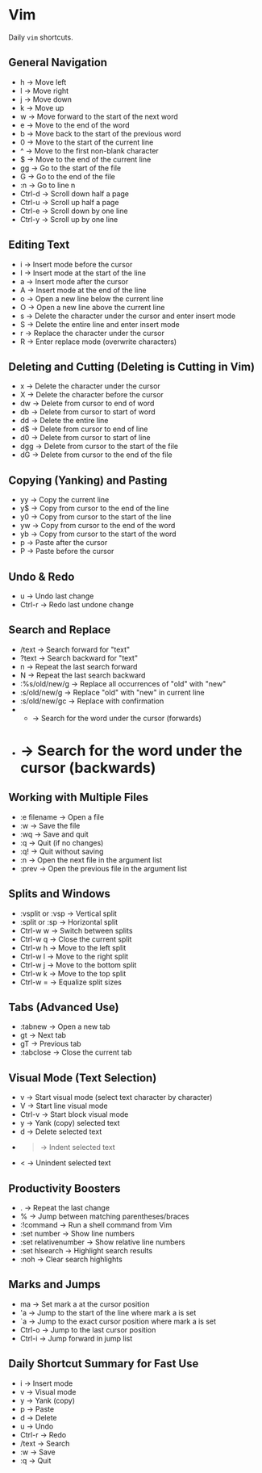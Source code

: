 # Vim

Daily `vim` shortcuts.

## General Navigation

- h → Move left
- l → Move right
- j → Move down
- k → Move up
- w → Move forward to the start of the next word
- e → Move to the end of the word
- b → Move back to the start of the previous word
- 0 → Move to the start of the current line
- ^ → Move to the first non-blank character
- $ → Move to the end of the current line
- gg → Go to the start of the file
- G → Go to the end of the file
- :n → Go to line n
- Ctrl-d → Scroll down half a page
- Ctrl-u → Scroll up half a page
- Ctrl-e → Scroll down by one line
- Ctrl-y → Scroll up by one line

## Editing Text

- i → Insert mode before the cursor
- I → Insert mode at the start of the line
- a → Insert mode after the cursor
- A → Insert mode at the end of the line
- o → Open a new line below the current line
- O → Open a new line above the current line
- s → Delete the character under the cursor and enter insert mode
- S → Delete the entire line and enter insert mode
- r → Replace the character under the cursor
- R → Enter replace mode (overwrite characters)

## Deleting and Cutting (Deleting is Cutting in Vim)

- x → Delete the character under the cursor
- X → Delete the character before the cursor
- dw → Delete from cursor to end of word
- db → Delete from cursor to start of word
- dd → Delete the entire line
- d$ → Delete from cursor to end of line
- d0 → Delete from cursor to start of line
- dgg → Delete from cursor to the start of the file
- dG → Delete from cursor to the end of the file

## Copying (Yanking) and Pasting

- yy → Copy the current line
- y$ → Copy from cursor to the end of the line
- y0 → Copy from cursor to the start of the line
- yw → Copy from cursor to the end of the word
- yb → Copy from cursor to the start of the word
- p → Paste after the cursor
- P → Paste before the cursor

## Undo & Redo

- u → Undo last change
- Ctrl-r → Redo last undone change

## Search and Replace

- /text → Search forward for "text"
- ?text → Search backward for "text"
- n → Repeat the last search forward
- N → Repeat the last search backward
- :%s/old/new/g → Replace all occurrences of "old" with "new"
- :s/old/new/g → Replace "old" with "new" in current line
- :s/old/new/gc → Replace with confirmation
- * → Search for the word under the cursor (forwards)
- # → Search for the word under the cursor (backwards)

## Working with Multiple Files

- :e filename → Open a file
- :w → Save the file
- :wq → Save and quit
- :q → Quit (if no changes)
- :q! → Quit without saving
- :n → Open the next file in the argument list
- :prev → Open the previous file in the argument list

## Splits and Windows

- :vsplit or :vsp → Vertical split
- :split or :sp → Horizontal split
- Ctrl-w w → Switch between splits
- Ctrl-w q → Close the current split
- Ctrl-w h → Move to the left split
- Ctrl-w l → Move to the right split
- Ctrl-w j → Move to the bottom split
- Ctrl-w k → Move to the top split
- Ctrl-w = → Equalize split sizes

## Tabs (Advanced Use)

- :tabnew → Open a new tab
- gt → Next tab
- gT → Previous tab
- :tabclose → Close the current tab

## Visual Mode (Text Selection)

- v → Start visual mode (select text character by character)
- V → Start line visual mode
- Ctrl-v → Start block visual mode
- y → Yank (copy) selected text
- d → Delete selected text
- > → Indent selected text
- < → Unindent selected text

## Productivity Boosters

- . → Repeat the last change
- % → Jump between matching parentheses/braces
- :!command → Run a shell command from Vim
- :set number → Show line numbers
- :set relativenumber → Show relative line numbers
- :set hlsearch → Highlight search results
- :noh → Clear search highlights

## Marks and Jumps

- ma → Set mark a at the cursor position
- 'a → Jump to the start of the line where mark a is set
- `a → Jump to the exact cursor position where mark a is set
- Ctrl-o → Jump to the last cursor position
- Ctrl-i → Jump forward in jump list

## Daily Shortcut Summary for Fast Use

- i → Insert mode
- v → Visual mode
- y → Yank (copy)
- p → Paste
- d → Delete
- u → Undo
- Ctrl-r → Redo
- /text → Search
- :w → Save
- :q → Quit
